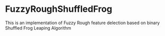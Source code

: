 # FuzzyRoughShuffledFrog
This is an implementation of Fuzzy Rough feature delection based on binary Shuffled Frog Leaping Algorithm
